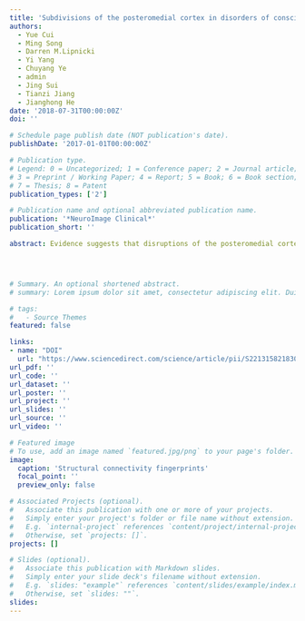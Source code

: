 ```yaml
---
title: 'Subdivisions of the posteromedial cortex in disorders of consciousness'
authors:
  - Yue Cui
  - Ming Song
  - Darren M.Lipnicki
  - Yi Yang
  - Chuyang Ye
  - admin
  - Jing Sui
  - Tianzi Jiang
  - Jianghong He
date: '2018-07-31T00:00:00Z'
doi: ''

# Schedule page publish date (NOT publication's date).
publishDate: '2017-01-01T00:00:00Z'

# Publication type.
# Legend: 0 = Uncategorized; 1 = Conference paper; 2 = Journal article;
# 3 = Preprint / Working Paper; 4 = Report; 5 = Book; 6 = Book section;
# 7 = Thesis; 8 = Patent
publication_types: ['2']

# Publication name and optional abbreviated publication name.
publication: '*NeuroImage Clinical*'
publication_short: ''

abstract: Evidence suggests that disruptions of the posteromedial cortex (PMC) and posteromedial corticothalamic connectivity contribute to disorders of consciousness (DOCs). While most previous studies treated the PMC as a whole, this structure is functionally heterogeneous. The present study investigated whether particular subdivisions of the PMC are specifically associated with DOCs. Participants were DOC patients, 21 vegetative state/unresponsive wakefulness syndrome (VS/UWS), 12 minimally conscious state (MCS), and 29 healthy controls. Individual PMC and thalamus were divided into distinct subdivisions by their fiber tractograpy to each other and default mode regions, and white matter integrity and brain activity between/within subdivisions were assessed. The thalamus was represented mainly in the dorsal and posterior portions of the PMC, and the white matter tracts connecting these subdivisions to the thalamus had less integrity in VS/UWS patients than in MCS patients and healthy controls. In addition, these tracts had less integrity in DOC patients who did not recover after 12 months than in patients who did. The structural substrates were validated by resting state fMRI finding impaired functional activity within these PMC subdivisions. This study is the first to show that tracts from dorsal and posterior subdivisions of the PMC to the thalamus contribute to DOCs.




# Summary. An optional shortened abstract.
# summary: Lorem ipsum dolor sit amet, consectetur adipiscing elit. Duis posuere tellus ac convallis placerat. Proin tincidunt magna sed ex sollicitudin condimentum.

# tags:
#   - Source Themes
featured: false

links:
- name: "DOI"
  url: "https://www.sciencedirect.com/science/article/pii/S2213158218302377"
url_pdf: ''
url_code: ''
url_dataset: ''
url_poster: ''
url_project: ''
url_slides: ''
url_source: ''
url_video: ''

# Featured image
# To use, add an image named `featured.jpg/png` to your page's folder.
image:
  caption: 'Structural connectivity fingerprints'
  focal_point: ''
  preview_only: false

# Associated Projects (optional).
#   Associate this publication with one or more of your projects.
#   Simply enter your project's folder or file name without extension.
#   E.g. `internal-project` references `content/project/internal-project/index.md`.
#   Otherwise, set `projects: []`.
projects: []

# Slides (optional).
#   Associate this publication with Markdown slides.
#   Simply enter your slide deck's filename without extension.
#   E.g. `slides: "example"` references `content/slides/example/index.md`.
#   Otherwise, set `slides: ""`.
slides:
---
```

